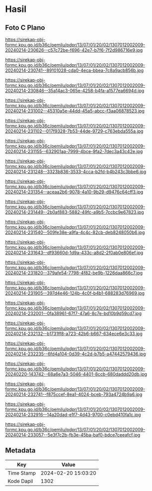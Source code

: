 # Hasil

## Foto C Plano

https://sirekap-obj-formc.kpu.go.id/b36c/pemilu/pdpr/13/07/01/20/02/1307012002009-20240214-230626--c57c72be-f696-42e7-b7f6-7f2d986716e9.jpg

https://sirekap-obj-formc.kpu.go.id/b36c/pemilu/pdpr/13/07/01/20/02/1307012002009-20240214-230741--89101028-cda0-4eca-bbea-7c8a9acb856b.jpg

https://sirekap-obj-formc.kpu.go.id/b36c/pemilu/pdpr/13/07/01/20/02/1307012002009-20240214-230846--35a14ac3-065e-4258-b4fa-a1577ea6694d.jpg

https://sirekap-obj-formc.kpu.go.id/b36c/pemilu/pdpr/13/07/01/20/02/1307012002009-20240214-231002--45310a5e-44dd-45a5-abcc-f3aa06878523.jpg

https://sirekap-obj-formc.kpu.go.id/b36c/pemilu/pdpr/13/07/01/20/02/1307012002009-20240214-231102--017f9328-7b53-44de-9729-c763ebda555a.jpg

https://sirekap-obj-formc.kpu.go.id/b36c/pemilu/pdpr/13/07/01/20/02/1307012002009-20240214-231155--632901aa-7999-4bce-9fa2-7dec3a43c42e.jpg

https://sirekap-obj-formc.kpu.go.id/b36c/pemilu/pdpr/13/07/01/20/02/1307012002009-20240214-231248--3323b836-3533-4cca-b2fd-b4b243c3bbe6.jpg

https://sirekap-obj-formc.kpu.go.id/b36c/pemilu/pdpr/13/07/01/20/02/1307012002009-20240214-231354--aceaa2b6-9078-4a10-9b29-d9476c64cff3.jpg

https://sirekap-obj-formc.kpu.go.id/b36c/pemilu/pdpr/13/07/01/20/02/1307012002009-20240214-231449--2b0af883-5882-49fc-a9b5-7ccbc9e67823.jpg

https://sirekap-obj-formc.kpu.go.id/b36c/pemilu/pdpr/13/07/01/20/02/1307012002009-20240214-231540--509fe38e-a9fa-4c4c-82cb-deb8248050b6.jpg

https://sirekap-obj-formc.kpu.go.id/b36c/pemilu/pdpr/13/07/01/20/02/1307012002009-20240214-231643--df93660d-1d9a-433c-a8d2-2f0ab0e806ef.jpg

https://sirekap-obj-formc.kpu.go.id/b36c/pemilu/pdpr/13/07/01/20/02/1307012002009-20240214-231820--379afe54-7798-4f82-be9b-1226daa866c7.jpg

https://sirekap-obj-formc.kpu.go.id/b36c/pemilu/pdpr/13/07/01/20/02/1307012002009-20240214-231905--397d4e46-124b-4c0f-b4b1-688283d76969.jpg

https://sirekap-obj-formc.kpu.go.id/b36c/pemilu/pdpr/13/07/01/20/02/1307012002009-20240214-232001--0fa38961-67f7-47a6-8c7e-bd10b9d59cd7.jpg

https://sirekap-obj-formc.kpu.go.id/b36c/pemilu/pdpr/13/07/01/20/02/1307012002009-20240214-232132--b1731ff8-a723-42b6-b667-634ece6e3c33.jpg

https://sirekap-obj-formc.kpu.go.id/b36c/pemilu/pdpr/13/07/01/20/02/1307012002009-20240214-232235--6fd4a104-0d39-4c2d-b7b5-a47442579436.jpg

https://sirekap-obj-formc.kpu.go.id/b36c/pemilu/pdpr/13/07/01/20/02/1307012002009-20240220-143742--68a6e7a3-5046-4401-8ccb-680daddd20db.jpg

https://sirekap-obj-formc.kpu.go.id/b36c/pemilu/pdpr/13/07/01/20/02/1307012002009-20240214-232741--f875ccef-8ea1-4024-bceb-793a4724b9a6.jpg

https://sirekap-obj-formc.kpu.go.id/b36c/pemilu/pdpr/13/07/01/20/02/1307012002009-20240214-232916--14a20dad-e1f7-4d43-9700-c0ebd410fa1c.jpg

https://sirekap-obj-formc.kpu.go.id/b36c/pemilu/pdpr/13/07/01/20/02/1307012002009-20240214-233057--5e3f7c2b-fb3e-45ba-baf0-bdce7ceeafcf.jpg


## Metadata

| Key        | Value               |
| ---------- | ------------------- |
| Time Stamp | 2024-02-20 15:03:20 |
| Kode Dapil | 1302                |



